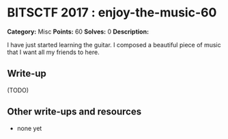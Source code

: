 # BITSCTF 2017 : enjoy-the-music-60

**Category:** Misc
**Points:** 60
**Solves:** 0
**Description:**

I have just started learning the guitar. I composed a beautiful piece of music that I want all my friends to here.



## Write-up

(TODO)

## Other write-ups and resources

* none yet
